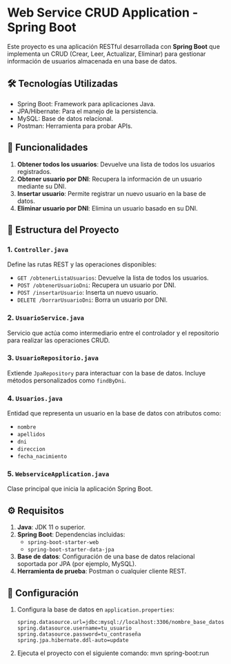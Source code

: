 # Web Service CRUD Application - Spring Boot

Este proyecto es una aplicación RESTful desarrollada con **Spring Boot** que implementa un CRUD (Crear, Leer, Actualizar, Eliminar) para gestionar información de usuarios almacenada en una base de datos.

## 🛠️ Tecnologías Utilizadas
- Spring Boot: Framework para aplicaciones Java.
- JPA/Hibernate: Para el manejo de la persistencia.
- MySQL: Base de datos relacional.
- Postman: Herramienta para probar APIs.

## 🚀 Funcionalidades

1. **Obtener todos los usuarios**: Devuelve una lista de todos los usuarios registrados.
2. **Obtener usuario por DNI**: Recupera la información de un usuario mediante su DNI.
3. **Insertar usuario**: Permite registrar un nuevo usuario en la base de datos.
4. **Eliminar usuario por DNI**: Elimina un usuario basado en su DNI.

## 📂 Estructura del Proyecto

### 1. `Controller.java`
Define las rutas REST y las operaciones disponibles:
- `GET /obtenerListaUsuarios`: Devuelve la lista de todos los usuarios.
- `POST /obtenerUsuarioDni`: Recupera un usuario por DNI.
- `POST /insertarUsuario`: Inserta un nuevo usuario.
- `DELETE /borrarUsuarioDni`: Borra un usuario por DNI.

### 2. `UsuarioService.java`
Servicio que actúa como intermediario entre el controlador y el repositorio para realizar las operaciones CRUD.

### 3. `UsuarioRepositorio.java`
Extiende `JpaRepository` para interactuar con la base de datos. Incluye métodos personalizados como `findByDni`.

### 4. `Usuarios.java`
Entidad que representa un usuario en la base de datos con atributos como:
- `nombre`
- `apellidos`
- `dni`
- `direccion`
- `fecha_nacimiento`

### 5. `WebserviceApplication.java`
Clase principal que inicia la aplicación Spring Boot.

## ⚙️ Requisitos

1. **Java**: JDK 11 o superior.
2. **Spring Boot**: Dependencias incluidas:
   - `spring-boot-starter-web`
   - `spring-boot-starter-data-jpa`
3. **Base de datos**: Configuración de una base de datos relacional soportada por JPA (por ejemplo, MySQL).
4. **Herramienta de prueba**: Postman o cualquier cliente REST.

## 🔧 Configuración

1. Configura la base de datos en `application.properties`:
   ```properties
   spring.datasource.url=jdbc:mysql://localhost:3306/nombre_base_datos
   spring.datasource.username=tu_usuario
   spring.datasource.password=tu_contraseña
   spring.jpa.hibernate.ddl-auto=update

2. Ejecuta el proyecto con el siguiente comando:
   mvn spring-boot:run
